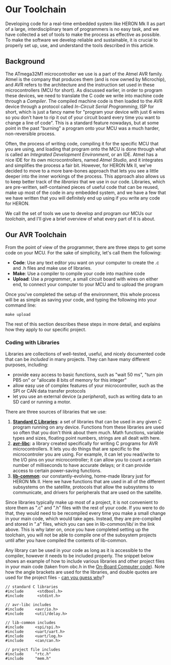 # Our Toolchain

Developing code for a real-time embedded system like HERON Mk II as part of a
large, interdisciplinary team of programmers is no easy task, and we have
collected a set of tools to make the process as effective as possible. To make
the software we develop reliable and sustainable, it is crucial to properly set
up, use, and understand the tools described in this article.

## Background

The ATmega32M1 microcontroller we use is a part of the Atmel AVR family. Atmel
is the company that produces them \(and is now owned by Microchip\), and AVR
refers to the architecture and the instruction set used in these
microcontrollers \(MCU for short\). As discussed earlier, in order to program
these devices, we need to translate the C code we write into machine code
through a _Compiler_. The compiled machine code is then loaded to the AVR
device through a protocol called _In-Circuit Serial Programming_, ISP for
short, which is just a fancy name for "program your device with just 6 wires so
you don't have to rip it out of your circuit board every time you want to
change a line of code". This is a standard feature nowadays, but at some point
in the past "burning" a program onto your MCU was a much harder, non-reversible
process.

Often, the process of writing code, compiling it for the specific MCU that you
are using, and loading that program onto the MCU is done through what is called
an _Integrated Development Environment_, or an IDE. Atmel has a nice IDE for
its own microcontrollers, named _Atmel Studio_, and it integrates and
simplifies the process a fair bit. However, for HERON Mk II, we've decided to
move to a more bare-bones approach that lets you see a little deeper into the
inner workings of the process. This approach also allows us to keep better
track of the _libraries_ that we use in our code. Libraries, which are
pre-written, self-contained pieces of useful code that can be reused, make up
most of the code in any embedded system, and we have a few that we have written
that you will definitely end up using if you write any code for HERON.

We call the set of tools we use to develop and program our MCUs our
_toolchain_, and I'll give a brief overview of what every part of it is about.

## Our AVR Toolchain

From the point of view of the programmer, there are three steps to get some
code on your MCU. For the sake of simplicity, let's call them the following:

* **Code**: Use any text editor you want on your computer to create the .c and .h files and make use of libraries.
* **Make**: Use a compiler to compile your code into machine code
* **Upload**: Use a _programmer_, a small circuit board with wires on either end, to connect your computer to your MCU and to upload the program

Once you've completed the setup of the environment, this whole process will be
as simple as saving your code, and typing the following into your command line:

```
make upload
```

The rest of this section describes these steps in more detail, and explains how
they apply to our specific project.

### Coding with Libraries

Libraries are collections of well-tested, useful, and nicely documented code
that can be _included_ in many projects. They can have many different purposes,
including:

* provide easy access to basic functions, such as "wait 50 ms", "turn pin PB5
  on" or "allocate 8 bits of memory for this integer"
* allow easy use of complex features of your microcontroller, such as the SPI
  or CAN data transfer protocols
* let you use an external device \(a _peripheral_\), such as writing data to an
  SD card or running a motor.

There are three sources of libraries that we use:

1. [**Standard C
   Libraries**](https://en.wikipedia.org/wiki/C_standard_library): a set of
   libraries that can be used in any given C program running on any device.
   Functions from these libraries are used so often that you don't think about
   them much. Math functions, variable types and sizes, floating point numbers,
   strings are all dealt with here.
2. [**avr-libc**](http://www.nongnu.org/avr-libc/user-manual/overview.html): a
   library created specifically for writing C programs for AVR
   microcontrollers. It lets you do things that are specific to the
   microcontroler you are using. For example, it can let you read/write to the
   I/O pins on your microcontroller; it can allow you to count a certain number
   of milliseconds to have accurate delays; or it can provide access to certain
   power-saving functions.
3. [**lib-common**](https://github.com/HeronmkII/lib-common): our
   constantly-evolving, home-made library just for HERON Mk II. Here we have
   functions that are used in all of the different subsystems on the satellite,
   protocols that allow the subsystems to communicate, and drivers for
   peripherals that are used on the satellite.

Since libraries typically make up most of a project, it is not convenient to
store them as ".c" and ".h" files with the rest of your code. If you were to do
that, they would need to be recompiled every time you make a small change in
your main code, which would take ages. Instead, they are pre-compiled and
stored in ".a" files, which you can see in lib-common/lib/ in the link above.
This is why later on, once you have completed setting up the toolchain, you
will not be able to compile one of the subsystem projects until after you have
compiled the contents of lib-common.

Any library can be used in your code as long as it is accessible to the
compiler, however it needs to be included properly. The snippet below shows an
example of how to include various libraries and other project files in your
main code \(taken from obc.h in the [On-Board Computer
code](/github.com/HeronMkII/obc)\). Note how the angle brackets are used for
the libraries, and double quotes are used for the project files - [can you
guess
why](https://stackoverflow.com/questions/3162030/difference-between-angle-bracket-and-double-quotes-while-including-heade)?

```
// standard C libraries
#include      <stdbool.h>
#include      <stdint.h>

// avr-libc includes
#include     <avr/io.h>
#include     <util/delay.h>

// lib-common includes
#include     <spi/spi.h>
#include     <uart/uart.h>
#include     <uart/log.h>
#include     <can/can.h>

// project file includes
#include     "rtc.h"
#include     "mem.h"
```
